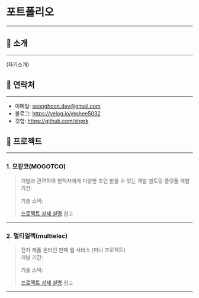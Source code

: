 # 포트폴리오
---

## 📌 소개
---
(자기소개)

## 📌 연락처
---
- 이메일: seonghoon.dev@gmail.com
- 블로그: https://velog.io/@shee5032
- 깃헙: https://github.com/shprk

## 📌 프로젝트
---
### 1. 모같코(MOGOTCO)
> 개발과 관련하여 현직자에게 다양한 조언 받을 수 있는 개발 멘토링 플랫폼
>개발 기간:  
>  
>기술 스택:  
>  
>  
>  
>[프로젝트 상세 설명](https://github.com/finalTeam3/mogotco) 참고

---

### 2. 멀티일렉(multielec)
>전자 제품 온라인 판매 웹 서비스 (미니 프로젝트)  
>개발 기간:
>  
>기술 스택:  
>
>
>  
>[프로젝트 상세 설명](https://github.com/Integerous/goQuality) 참고

---




